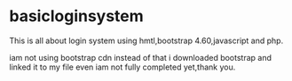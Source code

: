 # basicloginsystem
This is all about login system using hmtl,bootstrap 4.60,javascript and php.

iam not using bootstrap cdn instead of that i downloaded bootstrap and linked it to my file even iam not fully completed yet,thank you.

